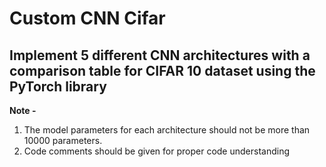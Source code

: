 # Custom CNN Cifar

## Implement 5 different CNN architectures with a comparison table for CIFAR 10 dataset using the PyTorch library

**Note -**

1. The model parameters for each architecture should not be more than 10000 parameters.
2. Code comments should be given for proper code understanding
